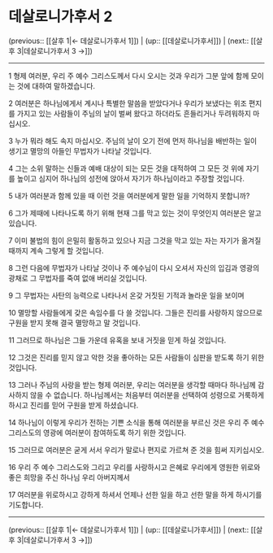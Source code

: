 # 데살로니가후서 2

(previous:: [[살후 1|← 데살로니가후서 1]]) | (up:: [[데살로니가후서]]) | (next:: [[살후 3|데살로니가후서 3 →]])

***




1 
형제 여러분, 우리 주 예수 그리스도께서 다시 오시는 것과 우리가 그분 앞에 함께 모이는 것에 대하여 말하겠습니다. 



2 
여러분은 하나님에게서 계시나 특별한 말씀을 받았다거나 우리가 보냈다는 위조 편지를 가지고 있는 사람들이 주님의 날이 벌써 왔다고 하더라도 흔들리거나 두려워하지 마십시오. 



3 
누가 뭐라 해도 속지 마십시오. 주님의 날이 오기 전에 먼저 하나님을 배반하는 일이 생기고 멸망의 아들인 무법자가 나타날 것입니다. 



4 
그는 소위 말하는 신들과 예배 대상이 되는 모든 것을 대적하여 그 모든 것 위에 자기를 높이고 심지어 하나님의 성전에 앉아서 자기가 하나님이라고 주장할 것입니다. 



5 
내가 여러분과 함께 있을 때 이런 것을 여러분에게 말한 일을 기억하지 못합니까? 



6 
그가 제때에 나타나도록 하기 위해 현재 그를 막고 있는 것이 무엇인지 여러분은 알고 있습니다. 



7 
이미 불법의 힘이 은밀히 활동하고 있으나 지금 그것을 막고 있는 자는 자기가 옮겨질 때까지 계속 그렇게 할 것입니다. 



8 
그런 다음에 무법자가 나타날 것이나 주 예수님이 다시 오셔서 자신의 입김과 영광의 광채로 그 무법자를 죽여 없애 버리실 것입니다. 



9 
그 무법자는 사탄의 능력으로 나타나서 온갖 거짓된 기적과 놀라운 일을 보이며 



10 
멸망할 사람들에게 갖은 속임수를 다 쓸 것입니다. 그들은 진리를 사랑하지 않으므로 구원을 받지 못해 결국 멸망하고 말 것입니다. 



11 
그러므로 하나님은 그들 가운데 유혹을 보내 거짓을 믿게 하실 것입니다. 



12 
그것은 진리를 믿지 않고 악한 것을 좋아하는 모든 사람들이 심판을 받도록 하기 위한 것입니다. 



13 
그러나 주님의 사랑을 받는 형제 여러분, 우리는 여러분을 생각할 때마다 하나님께 감사하지 않을 수 없습니다. 하나님께서는 처음부터 여러분을 선택하여 성령으로 거룩하게 하시고 진리를 믿어 구원을 받게 하셨습니다. 



14 
하나님이 이렇게 우리가 전하는 기쁜 소식을 통해 여러분을 부르신 것은 우리 주 예수 그리스도의 영광에 여러분이 참여하도록 하기 위한 것입니다. 



15 
그러므로 여러분은 굳게 서서 우리가 말로나 편지로 가르쳐 준 것을 힘써 지키십시오. 



16 
우리 주 예수 그리스도와 그리고 우리를 사랑하시고 은혜로 우리에게 영원한 위로와 좋은 희망을 주신 하나님 우리 아버지께서 



17 
여러분을 위로하시고 강하게 하셔서 언제나 선한 일을 하고 선한 말을 하게 하시기를 기도합니다.

***

(previous:: [[살후 1|← 데살로니가후서 1]]) | (up:: [[데살로니가후서]]) | (next:: [[살후 3|데살로니가후서 3 →]])
